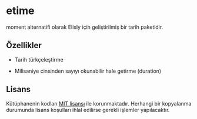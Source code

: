 # etime
moment alternatifi olarak Elisly için geliştirilmiş bir tarih paketidir.

## Özellikler
+ Tarih türkçeleştirme
- Milisaniye cinsinden sayıyı okunabilir hale getirme (duration)

## Lisans
Kütüphanenin kodları [MIT lisansı](https://github.com/acarkh/elisly/blob/main/LICENSE) ile korunmaktadır. Herhangi bir kopyalanma durumunda lisans koşulları ihlal edilirse gerekli işlemler yapılacaktır.
